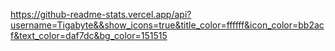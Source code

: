 https://github-readme-stats.vercel.app/api?username=Tigabyte&&show_icons=true&title_color=ffffff&icon_color=bb2acf&text_color=daf7dc&bg_color=151515
